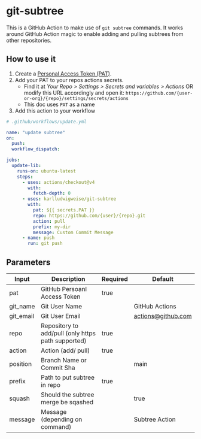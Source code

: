 # git-subtree

This is a GitHub Action to make use of `git subtree` commands. It works around GitHub Action magic to enable adding and pulling subtrees from other repositories.

## How to use it

1. Create a [Personal Access Token (PAT)](https://github.com/settings/tokens).
2. Add your PAT to your repos actions secrets.
   - Find it at _Your Repo > Settings > Secrets and variables > Actions_ OR modify this URL accordingly and open it: `https://github.com/{user-or-org}/{repo}/settings/secrets/actions`
   - This doc uses `PAT` as a name
3. Add this action to your workflow

```yaml
# .github/workflows/update.yml

name: "update subtree"
on:
  push:
  workflow_dispatch:

jobs:
  update-lib:
    runs-on: ubuntu-latest
    steps:
      - uses: actions/checkout@v4
        with:
          fetch-depth: 0
      - uses: karlludwigweise/git-subtree
        with:
          pat: ${{ secrets.PAT }}
          repo: https://github.com/{user}/{repo}.git
          action: pull
          prefix: my-dir
          message: Custom Commit Message
      - name: push
        run: git push
```

## Parameters

| Input     | Description                                        | Required | Default            |
| --------- | -------------------------------------------------- | -------- | ------------------ |
| pat       | GitHub Persoanl Access Token                       | true     |                    |
| git_name  | Git User Name                                      |          | GitHub Actions     |
| git_email | Git User Email                                     |          | actions@github.com |
| repo      | Repository to add/pull (only https path supported) | true     |                    |
| action    | Action (add/ pull)                                 | true     |                    |
| position  | Branch Name or Commit Sha                          |          | main               |
| prefix    | Path to put subtree in repo                        | true     |                    |
| squash    | Should the subtree merge be sqashed                |          | true               |
| message   | Message (depending on command)                     |          | Subtree Action     |
